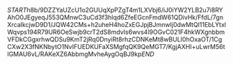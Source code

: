 $START$h8b/9DZZYaUZcU1o2GUUqXpPZgT4m1LXVbj6/iJ0iYW2YLB2u7i8RYAhO0JEgyeqJ553QMnwC3uCd3f3hlqd6ZfeEGcnFmdW61QDivHk/FfdL/7gnXrcaIkcjwD9D1/JQW42CMs+h2uheH4hoZxEGJpjBJmnwIj0dwMtQl11EbLYtxlWqvps194R79UR6OeSwjb9crT2dS8mdvIs6wvs4l9OGvC021F4hkWXgnbbmVFDkCGgxrhwQDSu9KmT2jRq0DnyiRt8rhzCDNKeMt8wBULI0hOxaOT/1CgCXw2X3fNKNbytO1NvIFUEDKUFaXSMgfqQK9QeMGT7/KgjAXHI+uLwrM56tlGMAU6vL/RAKeXZ6AbbmgMvheAygOqBJ9kp$END$